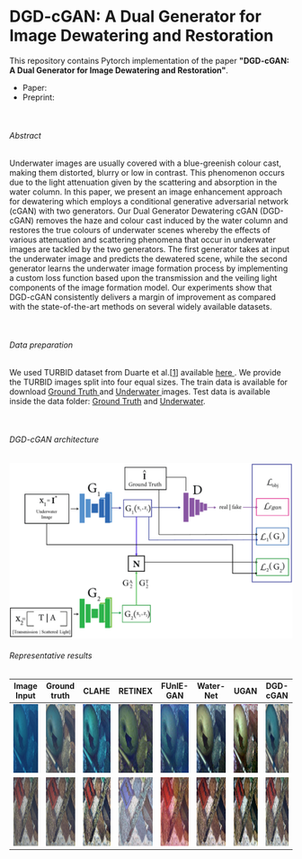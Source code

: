 # DGD-cGAN: A Dual Generator for Image Dewatering and Restoration

This repository contains Pytorch implementation of the paper **"DGD-cGAN: A Dual Generator for Image Dewatering and Restoration"**.
<ul>
  <li> Paper: </li>
  <li> Preprint:</li>
      </ul>
<br>

###### Abstract
Underwater images are usually covered with a blue-greenish colour cast, making them distorted,
blurry or low in contrast. This phenomenon occurs due to the light attenuation given by the scattering
and absorption in the water column. In this paper, we present an image enhancement approach for
dewatering which employs a conditional generative adversarial network (cGAN) with two generators.
Our Dual Generator Dewatering cGAN (DGD-cGAN) removes the haze and colour cast induced
by the water column and restores the true colours of underwater scenes whereby the effects of
various attenuation and scattering phenomena that occur in underwater images are tackled by the two
generators. The first generator takes at input the underwater image and predicts the dewatered scene,
while the second generator learns the underwater image formation process by implementing a custom
loss function based upon the transmission and the veiling light components of the image formation
model. Our experiments show that DGD-cGAN consistently delivers a margin of improvement as
compared with the state-of-the-art methods on several widely available datasets.
      
<br>

###### Data preparation  
We used TURBID dataset from Duarte et al.[<a href="http://amandaduarte.com.br/turbid/Turbid_Dataset.pdf" target="_blank">1</a>] available <a href="http://amandaduarte.com.br/turbid/ " target="_blank"> here </a>.
We provide the TURBID images split into four equal sizes. The train data is available for download <a href="https://drive.google.com/file/d/13yxI85JUdsbplM7-Hh8sywIXoom-6hZu/view?usp=sharing" target="_blank"> Ground Truth </a> and <a href="https://drive.google.com/file/d/1XZesr1UCuxnp0gQ3k5tESQd7tkHvCm6t/view?usp=sharing" target="_blank"> Underwater </a> images. Test data is available inside the data folder: [Ground Truth](data/Test_groundtruth.zip) and [Underwater](data/Test_underwater.zip).

<br>

###### DGD-cGAN architecture

<img align="centre" src="https://github.com/SalPGS/DGD-cGAN/blob/edc60bc89f7738724a6907a689f28517ddeb8b3b/docs/fig1.png">

<br>

###### Representative results


| Image Input | Ground truth | CLAHE | RETINEX | FUnIE-GAN | Water-Net | UGAN | DGD-cGAN | 
|     :---:      |     :---:      |     :---:      |     :---:      |     :---:      |     :---:      |     :---:      |     :---:      |          
| <img class="imgs-1" src="https://github.com/SalPGS/DGD-cGAN/blob/8ededbb74900ddf1af11a01dd951696dd23b5ac5/docs/imgs/UNDERWATER_l2_3deepblue_31_24.jpg" width=122 height=122 max-width=50%>  |<img src="https://github.com/SalPGS/DGD-cGAN/blob/8ededbb74900ddf1af11a01dd951696dd23b5ac5/docs/imgs/GROUND_TRUTH_l2_3deepblue_31_24.jpg" width=122 height=122 max-width=50%>    | <img src="https://github.com/SalPGS/DGD-cGAN/blob/8ededbb74900ddf1af11a01dd951696dd23b5ac5/docs/imgs/CLAHE_l2_3deepblue_31_24.jpg" width=122 height=122 max-width=50%>  | <img src="https://github.com/SalPGS/DGD-cGAN/blob/8ededbb74900ddf1af11a01dd951696dd23b5ac5/docs/imgs/RETINEX_l2_3deepblue_31_24.jpg" width=122 height=122 max-width=50%>     | <img src="https://github.com/SalPGS/DGD-cGAN/blob/8ededbb74900ddf1af11a01dd951696dd23b5ac5/docs/imgs/FUNIE_GAN_l2_3deepblue_31_24.jpg" width=122 height=122 max-width=50%>      | <img src="https://github.com/SalPGS/DGD-cGAN/blob/8ededbb74900ddf1af11a01dd951696dd23b5ac5/docs/imgs/WATER_NET_l2_3deepblue_31_24.jpg" width=122 height=122 max-width=50%>      | <img src="https://github.com/SalPGS/DGD-cGAN/blob/8ededbb74900ddf1af11a01dd951696dd23b5ac5/docs/imgs/UGAN_l2_3deepblue_31_24.jpg" width=122 height=122 max-width=50%>   | <img src="https://github.com/SalPGS/DGD-cGAN/blob/8ededbb74900ddf1af11a01dd951696dd23b5ac5/docs/imgs/DGD_GAN_l2_3deepblue_31_24.jpg" width=122 height=122 max-width=50%> |
| <img class="imgs-1" src="https://github.com/SalPGS/DGD-cGAN/blob/2c956e82e1b89f6a1bb020c5ed792ba099d6e8cf/docs/imgs/UNDERWATER_l1_3_8_9.jpg" width=122 height=122 max-width=50%>  |<img src="https://github.com/SalPGS/DGD-cGAN/blob/2c956e82e1b89f6a1bb020c5ed792ba099d6e8cf/docs/imgs/GROUND_TRUTH_l1_3_8_9.jpg" width=122 height=122 max-width=50%>    | <img src="https://github.com/SalPGS/DGD-cGAN/blob/2c956e82e1b89f6a1bb020c5ed792ba099d6e8cf/docs/imgs/CLAHE_l1_3_8_9.jpg" width=122 height=122 max-width=50%>  | <img src="https://github.com/SalPGS/DGD-cGAN/blob/ccfb9548c9716670e9481fe34d699cfae5e44313/docs/imgs/RETINEX_l1_3_8_9.jpg" width=122 height=122 max-width=50%>     | <img src="https://github.com/SalPGS/DGD-cGAN/blob/2c956e82e1b89f6a1bb020c5ed792ba099d6e8cf/docs/imgs/FUNE_GAN_l1_3_8_9.jpg" width=122 height=122 max-width=50%>      | <img src="https://github.com/SalPGS/DGD-cGAN/blob/2c956e82e1b89f6a1bb020c5ed792ba099d6e8cf/docs/imgs/WATER_NET_l1_3_8_9.jpg" width=122 height=122 max-width=50%>      | <img src="https://github.com/SalPGS/DGD-cGAN/blob/2c956e82e1b89f6a1bb020c5ed792ba099d6e8cf/docs/imgs/UGAN_l1_3_8_9.jpg" width=122 height=122 max-width=50%>   | <img src="https://github.com/SalPGS/DGD-cGAN/blob/2c956e82e1b89f6a1bb020c5ed792ba099d6e8cf/docs/imgs/DGD_cGAN_l1_3_8_9.jpg" width=122 height=122 max-width=50%> |
